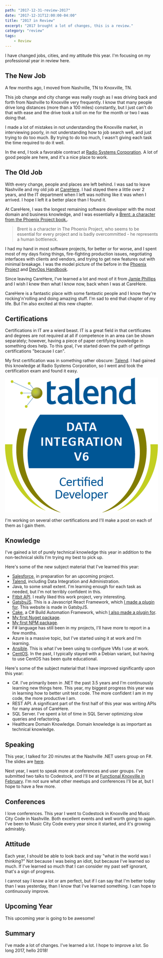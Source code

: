 ```yaml
---
path: "2017-12-31-review-2017"
date: "2017-12-31T12:00:00-04:00"
title: "2017 in Review"
excerpt: "2017 brought a lot of changes, this is a review."
category: "review"
tags:
    - Review
---
```


I have changed jobs, cities, and my attitude this year. I'm focusing on my professional year in review here.

## The New Job

A few months ago, I moved from Nashville, TN to Knoxville, TN.

This job change and city change was really rough as I was driving back and forth from Nashville to Knoxville very frequently. I know that many people drive long distances (more than a 100 miles) constantly, but I just can't do that with ease and the drive took a toll on me for the month or two I was doing that.

I made a lot of mistakes in not understanding the Knoxville market, in interviewing poorly, in not understanding how to job search well, and just trying to do too much. By trying to do too much, I wasn't giving each task the time required to do it well.

In the end, I took a favorable contract at [Radio Systems Corporation][0]. A lot of good people are here, and it's a nice place to work.

## The Old Job

With every change, people and places are left behind. I was sad to leave Nashville and my old job at [CareHere][1]. I had stayed there a little over 2 years, and the IT department when I left was nothing like it was when I arrived. I hope I left it a better place than I found it.

At CareHere, I was the longest remaining software developer with the most domain and business knowledge, and I was essentially a [Brent: a character from the Phoenix Project book.][2].

> Brent is a character in The Phoenix Project, who seems to be essential for every project and is badly overcommitted - he represents a human bottleneck.

I had my hand in most software projects, for better or for worse, and I spent most of my days fixing things, fire-fighting production issues, negotiating interfaces with clients and vendors, and trying to get new features out with minimal breakage. I was the model picture of the before in the [Phoenix Project][3] and [DevOps Handbook][4].

Since leaving CareHere, I've learned a lot and most of it from [Jamie Phillips][5] and I wish I knew then what I know now, back when I was at CareHere.

CareHere is a fantastic place with some fantastic people and I know they're rocking'n'rolling and doing amazing stuff. I'm sad to end that chapter of my life. But I'm also excited at this new chapter.

## Certifications

Certifications in IT are a wierd beast. IT is a great field in that certificates and degrees are not required at all if competence in an area can be shown separately; however, having a piece of paper certifying knowledge in something does help. To this goal, I've started down the path of gettings certifications "because I can".

My first certification was in something rather obscure: [Talend][6]. I had gained this knowledge at Radio Systems Corporation, so I went and took the certification exam and found it easy.

![Talend Certification](20171216_TalendDataIntegration63_Image.png)

I'm working on several other certifications and I'll make a post on each of them as I gain them.

## Knowledge

I've gained a lot of purely technical knowledge this year in addition to the non-technical skills I'm trying my best to pick up.

Here's some of the new subject material that I've learned this year:

* [Salesforce][7], in preparation for an upcoming project.
* [Talend][6], including Data Integration and Administration.
* Java, to some small extent. I'm learning enough for each task as needed, but I'm not terribly confident in this.
* [Fitbit API][8]. I really liked this work project, very interesting.
* [GatsbyJS][9]. This is a Javascript React Framework, which [I made a plugin for][10]. This website is made in GatsbyJS.
* [Cake][11], a C# Build Automation Framework, which [I also made a plugin for][12].
* [My first Nuget package][12].
* [My first NPM package][10].
* F# language has still been in my projects, I'll have more to report in a few months.
* Azure is a massive topic, but I've started using it at work and I'm learning.
* [Ansible][13]. This is what I've been using to configure VMs I use at work.
* [CentOS][16]. In the past, I typically stayed with a Debian variant, but having to use CentOS has been quite educational.

Here's some of the subject material that I have improved significantly upon this year:

* C#. I've primarily been in .NET the past 3.5 years and I'm continuously learning new things here. This year, my biggest progress this year was in learning how to better unit test code. The more confident I am in my code, the more productive I am.
* REST API. A significant part of the first half of this year was writing APIs for many areas of CareHere.
* SQL Server. I've spent a lot of time in SQL Server optimizing slow queries and refactoring.
* Healthcare Domain Knowledge. Domain knowledge is as important as technical knowledge.

## Speaking

This year, I talked for 20 minutes at the Nashville .NET users group on F#. The slides are [here][14].

Next year, I want to speak more at conferences and user groups. I've submitted two talks to Codestock, and I'll be at [Functional Knoxville in February][15]. I'm not sure what other meetups and conferences I'll be at, but I hope to have a few more.

## Conferences

I love conferences. This year I went to Codestock in Knoxville and Music City Code in Nashville. Both excellent events and well worth going to again. I've been to Music City Code every year since it started, and it's growing admirably.

## Attitude

Each year, I should be able to look back and say "what in the world was I thinking?" Not because I was being an idiot, but because I've learned so much. If I've learned so much that I can consider my past self ignorant, that's a sign of progress.

I cannot say I know a lot or am perfect, but if I can say that I'm better today than I was yesterday, than I know that I've learned something. I can hope to continuously improve.

## Upcoming Year

This upcoming year is going to be awesome!

## Summary

I've made a lot of changes. I've learned a lot. I hope to improve a lot. So long 2017, hello 2018!

[0]: https://www.radiosystemscorporation.com/
[1]: https://carehere.com/
[2]: http://devopsdictionary.com/wiki/Brent
[3]: https://www.amazon.com/dp/B00AZRBLHO/
[4]: https://www.amazon.com/DevOps-Handbook-World-Class-Reliability-Organizations-ebook/dp/B01M9ASFQ3
[5]: https://www.phillipsj.net/
[6]: https://www.talend.com/
[7]: https://trailhead.salesforce.com/en/me/danieloliver
[8]: https://dev.fitbit.com/
[9]: https://www.gatsbyjs.org/
[10]: https://www.npmjs.com/package/gatsby-source-goodreads
[11]: https://cakebuild.net/
[12]: https://www.nuget.org/packages/Cake.Talend/
[13]: https://www.ansible.com/
[14]: https://danieloliver.github.io/talks/5minutefsharp/
[15]: https://www.meetup.com/FunctionalKnox/events/245653711/
[16]: https://www.centos.org/
